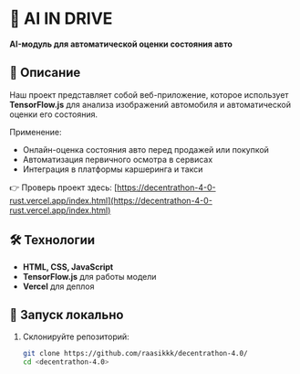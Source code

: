 # 🚗 AI IN DRIVE
**AI-модуль для автоматической оценки состояния авто**

## 📌 Описание
Наш проект представляет собой веб-приложение, которое использует **TensorFlow.js** для анализа изображений автомобиля и автоматической оценки его состояния.  

Применение:
- Онлайн-оценка состояния авто перед продажей или покупкой  
- Автоматизация первичного осмотра в сервисах  
- Интеграция в платформы каршеринга и такси  

👉 Проверь проект здесь: [https://decentrathon-4-0-rust.vercel.app/index.html](https://decentrathon-4-0-rust.vercel.app/index.html)

## 🛠️ Технологии
- **HTML, CSS, JavaScript**  
- **TensorFlow.js** для работы модели  
- **Vercel** для деплоя  

## 🚀 Запуск локально
1. Склонируйте репозиторий:
   ```bash
   git clone https://github.com/raasikkk/decentrathon-4.0/
   cd <decentrathon-4.0>
